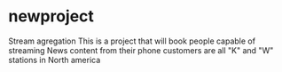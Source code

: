 # newproject
Stream agregation 
This is a project that will book people capable of streaming News content from their phone
customers are all "K" and "W" stations in North america
